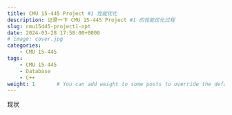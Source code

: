 ```yaml
---
title: CMU 15-445 Project #1 性能优化
description: 记录一下 CMU 15-445 Project #1 的性能优化过程
slug: cmu15445-project1-opt
date: 2024-03-28 17:58:00+0000
# image: cover.jpg
categories:
    - CMU 15-445
tags:
    - CMU 15-445
    - Database
    - C++
weight: 1       # You can add weight to some posts to override the default sorting (date descending)
---
```


现状
